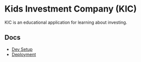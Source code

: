 # Kids Investment Company (KIC)

KIC is an educational application for learning about investing.

## Docs

- [Dev Setup](./docs/dev-setup.md)
- [Deployment](./docs/deployment.md)

